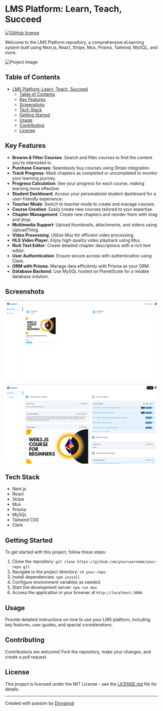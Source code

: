 # LMS Platform: Learn, Teach, Succeed

[![GitHub license](https://img.shields.io/badge/license-MIT-blue.svg)](LICENSE.md)

Welcome to the LMS Platform repository, a comprehensive eLearning system built using Next.js, React, Stripe, Mux, Prisma, Tailwind, MySQL, and more.

![Project Image](url_to_project_screenshot.png)

## Table of Contents

- [LMS Platform: Learn, Teach, Succeed](#lms-platform-learn-teach-succeed)
  - [Table of Contents](#table-of-contents)
  - [Key Features](#key-features)
  - [Screenshots](#screenshots)
  - [Tech Stack](#tech-stack)
  - [Getting Started](#getting-started)
  - [Usage](#usage)
  - [Contributing](#contributing)
  - [License](#license)

## Key Features

- **Browse & Filter Courses**: Search and filter courses to find the content you're interested in.
- **Purchase Courses**: Seamlessly buy courses using Stripe integration.
- **Track Progress**: Mark chapters as completed or uncompleted to monitor your learning journey.
- **Progress Calculation**: See your progress for each course, making learning more effective.
- **Student Dashboard**: Access your personalized student dashboard for a user-friendly experience.
- **Teacher Mode**: Switch to teacher mode to create and manage courses.
- **Course Creation**: Easily create new courses tailored to your expertise.
- **Chapter Management**: Create new chapters and reorder them with drag and drop.
- **Multimedia Support**: Upload thumbnails, attachments, and videos using UploadThing.
- **Video Processing**: Utilize Mux for efficient video processing.
- **HLS Video Player**: Enjoy high-quality video playback using Mux.
- **Rich Text Editor**: Create detailed chapter descriptions with a rich text editor.
- **User Authentication**: Ensure secure access with authentication using Clerk.
- **ORM with Prisma**: Manage data efficiently with Prisma as your ORM.
- **Database Backend**: Use MySQL hosted on PlanetScale for a reliable database solution.

## Screenshots

![Screenshot 1](screenshot_1.PNG)

![Screenshot 2](screenshot_2.PNG)

## Tech Stack

- Next.js
- React
- Stripe
- Mux
- Prisma
- MySQL
- Tailwind CSS
- Clerk

## Getting Started

To get started with this project, follow these steps:

1. Clone the repository: `git clone https://github.com/yourusername/your-repo.git`
2. Navigate to the project directory: `cd your-repo`
3. Install dependencies: `npm install`
4. Configure environment variables as needed.
5. Start the development server: `npm run dev`
6. Access the application in your browser at `http://localhost:3000`.

## Usage

Provide detailed instructions on how to use your LMS platform, including key features, user guides, and special considerations.

## Contributing

Contributions are welcome! Fork the repository, make your changes, and create a pull request.

## License

This project is licensed under the MIT License - see the [LICENSE.md](LICENSE.md) file for details.

---

Created with passion by [Divyajyoti](https://github.com/Divyajyoti1801)
